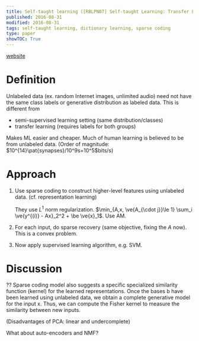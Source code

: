 ```yaml
---
title: Self-taught learning ([RBLPN07] Self-taught Learning: Transfer Learning from Unlabeled Data)
published: 2016-08-31
modified: 2016-08-31
tags: self-taught learning, dictionary learning, sparse coding
type: paper
showTOC: True
---
```


[website](http://www.andrewng.org/portfolio/self-taught-learning-transfer-learning-from-unlabeled-data/)

# Definition

Unlabeled data (ex. random Internet images, unlimited audio) need not have the same class labels or generative distribution as labeled data. This is different from

* semi-supervised learning setting (same distribution/classes)
* transfer learning (requires labels for both groups)

Makes ML easier and cheaper. Much of human learning is believed to be from unlabeled data. (Order of magnitude: $10^{14}\pat{synapses}/10^9s=10^5$bits/s)

<!-- (? Ex. maybe just overlap in dictionary features?)-->

# Approach

1.  Use sparse coding to construct higher-level features using unlabeled data. (cf. representation learning)
	
	They use $L^1$ norm regularization. $\min_{A,x, \ve{A_{\cdot j}}\le 1} \sum_i \ve{y^{(i)} - Ax}_2^2 + \be \ve{x}_1$. Use AM.
2.  For each input, do sparse recovery (same objective, fixing the $A$ now). This is a convex problem.
3.  Now apply supervised learning algorithm, e.g. SVM.

# Discussion

?? Sparse
coding model also suggests a specific specialized similarity function (kernel) for the learned representations.
Once the bases b have been learned using unlabeled
data, we obtain a complete generative model for the
input x. Thus, we can compute the Fisher kernel to
measure the similarity between new inputs.

(Disadvantages of PCA: linear and undercomplete)

What about auto-encoders and NMF?
